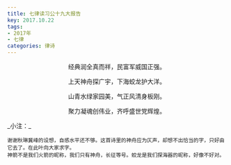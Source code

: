 ```yaml
---
title: 七律读习公十九大报告
key: 2017.10.22
tags: 
- 2017年 
- 七律
categories: 律诗
---
```


<p align="center">经典润全真而祥，民富军威国正强。
</p>
<p align="center">上天神舟探广宇，下海蛟龙护大洋。
</p>
<p align="center">山青水绿家园美，气正风清身板刚。
</p>
<p align="center">聚力凝魂创伟业，齐呼盛世党辉煌。
</p>
_小注：_

```
谢谢秋琳冀峰的设想，自感水平还不够。这首诗里的神舟应为仄声，却想不出恰当的字，只好由它去了。在此叶向大家求字。
神箭不是我们火箭的昵称，我们只有神舟，长征等号。蛟龙是我们探海器的昵称，好像不好对。
```